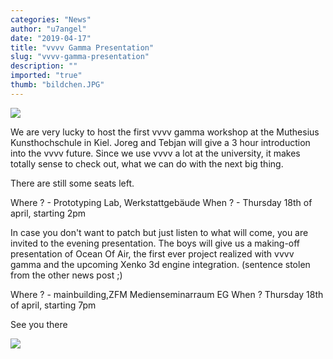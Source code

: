 ```yaml
---
categories: "News"
author: "u7angel"
date: "2019-04-17"
title: "vvvv Gamma Presentation"
slug: "vvvv-gamma-presentation"
description: ""
imported: "true"
thumb: "bildchen.JPG"
---
```



![](bildchen.JPG) 

We are very lucky to host the first vvvv gamma workshop at the Muthesius Kunsthochschule in Kiel. Joreg and Tebjan will give a 3 hour introduction into the vvvv future. Since we use vvvv a lot at the university, it makes totally sense to check out, what we can do with the next big thing.

There are still some seats left.

Where ? - Prototyping Lab, Werkstattgebäude
When ? - Thursday 18th of april, starting 2pm

In case you don't want to patch but just listen to what will come, you are invited to the evening presentation. The boys will give us a making-off presentation of Ocean Of Air, the first ever project realized with vvvv gamma and the upcoming Xenko 3d engine integration. (sentence stolen from the other news post ;)

Where ? -  mainbuilding,ZFM Medienseminarraum EG
When ? Thursday 18th of april, starting 7pm

See you there

![](Die-Muthesius-Kunsthochschule-Kiel-e1432289818168.jpg) 
